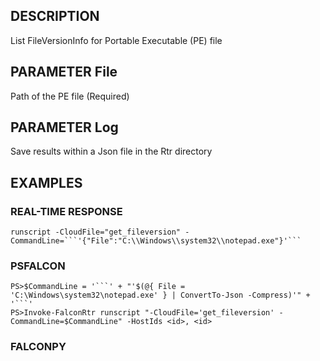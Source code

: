 ## DESCRIPTION
List FileVersionInfo for Portable Executable (PE) file

## PARAMETER File
Path of the PE file (Required)

## PARAMETER Log
Save results within a Json file in the Rtr directory

## EXAMPLES

### REAL-TIME RESPONSE
```
runscript -CloudFile="get_fileversion" -CommandLine=```'{"File":"C:\\Windows\\system32\\notepad.exe"}'```
```
### PSFALCON
```
PS>$CommandLine = '```' + "'$(@{ File = 'C:\Windows\system32\notepad.exe' } | ConvertTo-Json -Compress)'" + '```'
PS>Invoke-FalconRtr runscript "-CloudFile='get_fileversion' -CommandLine=$CommandLine" -HostIds <id>, <id>
```
### FALCONPY
